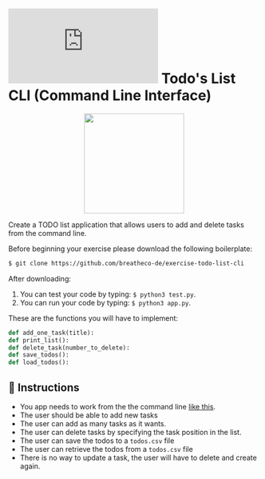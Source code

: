 # ![alt text](https://assets.breatheco.de/apis/img/images.php?blob&random&cat=icon&tags=breathecode,32) Todo's List CLI (Command Line Interface)

<p align="center">
  <img height="200" src="https://github.com/breatheco-de/exercise-todo-list-cli-python/blob/master/preview.gif?raw=true" />
</p>

Create a TODO list application that allows users to add and delete tasks from the command line.

Before beginning your exercise please download the following boilerplate:
```bash
$ git clone https://github.com/breatheco-de/exercise-todo-list-cli
```

After downloading:
1. You can test your code by typing: `$ python3 test.py`.
1. You can run your code by typing: `$ python3 app.py`.

These are the functions you will have to implement:

```python
def add_one_task(title):
def print_list():
def delete_task(number_to_delete):
def save_todos():
def load_todos():
```

## 📝 Instructions

- You app needs to work from the the command line [like this](https://projects.breatheco.de/json?slug=todo-list-cli&preview).
- The user should be able to add new tasks
- The user can add as many tasks as it wants.
- The user can delete tasks by specifying the task position in the list.
- The user can save the todos to a `todos.csv` file
- The user can retrieve the todos from a `todos.csv` file
- There is no way to update a task, the user will have to delete and create again.
